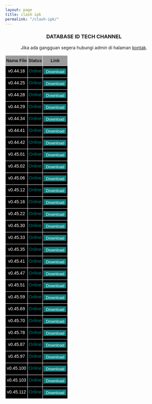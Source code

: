 ```yaml
---
layout: page
title: clash ipk
permalink: "/clash-ipk/"
---
```

<style type="text/css">
@media screen and (max-width: 768px) {
  .tg  {
    border-collapse:collapse;
    border-spacing:1;
    width:100%;
  }
}
.tg td {
  border-color:black;
  border-style:solid;
  border-width:1px;
  font-family:Arial, sans-serif;
  font-size:14px;
  overflow:hidden;
  padding:8px 2px;
  word-break:normal;
}
.tg th {
  border-color:black;
  border-style:solid;
  border-width:1px;
  font-family:Arial, sans-serif;
  font-size:14px;
  font-weight:normal;
  overflow:hidden;
  padding:8px 2px;
  word-break:normal;
}
.tg .tg-tmgx {
  background-color:#9b9b9b;
  border-color:#ffffff;
  font-weight:bold;
  text-align:center;
  vertical-align:top
}
.tg .tg-7k2u {
  background-color:#000000;
  border-color:#ffffff;
  text-align:center;
  vertical-align:top
}
</style>

<center>
<h3>DATABASE ID TECH CHANNEL</h3>
<p>Jika ada gangguan segera hubungi admin di halaman <a href="/contact/" >kontak</a>.</p>
<table class="tg">
<thead>
  <tr>
    <th class="tg-tmgx">Nama File</th>
    <th class="tg-tmgx">Status</th>
    <th class="tg-tmgx">Link</th>
  </tr>
</thead>
<tbody>
  <tr>
    <td class="tg-7k2u"><span style="color:#FFF">v0.44.16</span></td>
    <td class="tg-7k2u"><span style="color:teal">Online</span></td>
    <td class="tg-7k2u"><span><button onclick="download1('/clash-openwrt-v44-16/')" style="background:teal;color:white">Download</button></span></td>
  </tr>
  <tr>
    <td class="tg-7k2u"><span style="color:#FFF">v0.44.25</span></td>
    <td class="tg-7k2u"><span style="color:teal">Online</span></td>
    <td class="tg-7k2u"><span><button onclick="download2('/clash-openwrt-v44-25/')" style="background:teal;color:white">Download</button></span></td>
  </tr>
  <tr>
    <td class="tg-7k2u"><span style="color:#FFF">v0.44.28</span></td>
    <td class="tg-7k2u"><span style="color:teal">Online</span></td>
    <td class="tg-7k2u"><span><button onclick="download3('/clash-openwrt-v44-28/')" style="background:teal;color:white">Download</button></span></td>
  </tr>
  <tr>
    <td class="tg-7k2u"><span style="color:#FFF">v0.44.29</span></td>
    <td class="tg-7k2u"><span style="color:teal">Online</span></td>
    <td class="tg-7k2u"><span><button onclick="download4('/clash-openwrt-v44-29/')" style="background:teal;color:white">Download</button></span></td>
  </tr>
  <tr>
    <td class="tg-7k2u"><span style="color:#FFF">v0.44.34</span></td>
    <td class="tg-7k2u"><span style="color:teal">Online</span></td>
    <td class="tg-7k2u"><span><button onclick="download5('/clash-openwrt-v44-34/')" style="background:teal;color:white">Download</button></span></td>
  </tr>
  <tr>
    <td class="tg-7k2u"><span style="color:#FFF">v0.44.41</span></td>
    <td class="tg-7k2u"><span style="color:teal">Online</span></td>
    <td class="tg-7k2u"><span><button onclick="download6('/clash-openwrt-v44-41/')" style="background:teal;color:white">Download</button></span></td>
  </tr>
  <tr>
    <td class="tg-7k2u"><span style="color:#FFF">v0.44.42</span></td>
    <td class="tg-7k2u"><span style="color:teal">Online</span></td>
    <td class="tg-7k2u"><span><button onclick="download7('/clash-openwrt-v44-42/')" style="background:teal;color:white">Download</button></span></td>
  </tr>
  <tr>
    <td class="tg-7k2u"><span style="color:#FFF">v0.45.01</span></td>
    <td class="tg-7k2u"><span style="color:teal">Online</span></td>
    <td class="tg-7k2u"><span><button onclick="download8('/clash-openwrt-v45-01/')" style="background:teal;color:white">Download</button></span></td>
  </tr>
  <tr>
    <td class="tg-7k2u"><span style="color:#FFF">v0.45.02</span></td>
    <td class="tg-7k2u"><span style="color:teal">Online</span></td>
    <td class="tg-7k2u"><span><button onclick="download9('/clash-openwrt-v45-02/')" style="background:teal;color:white">Download</button></span></td>
  </tr>
  <tr>
    <td class="tg-7k2u"><span style="color:#FFF">v0.45.06</span></td>
    <td class="tg-7k2u"><span style="color:teal">Online</span></td>
    <td class="tg-7k2u"><span><button onclick="download10('/clash-openwrt-v45-06/')" style="background:teal;color:white">Download</button></span></td>
  </tr>
  <tr>
    <td class="tg-7k2u"><span style="color:#FFF">v0.45.12</span></td>
    <td class="tg-7k2u"><span style="color:teal">Online</span></td>
    <td class="tg-7k2u"><span><button onclick="download11('/clash-openwrt-v45-12/')" style="background:teal;color:white">Download</button></span></td>
  </tr>
  <tr>
    <td class="tg-7k2u"><span style="color:#FFF">v0.45.16</span></td>
    <td class="tg-7k2u"><span style="color:teal">Online</span></td>
    <td class="tg-7k2u"><span><button onclick="download12('/clash-openwrt-v45-16/')" style="background:teal;color:white">Download</button></span></td>
  </tr>
  <tr>
    <td class="tg-7k2u"><span style="color:#FFF">v0.45.22</span></td>
    <td class="tg-7k2u"><span style="color:teal">Online</span></td>
    <td class="tg-7k2u"><span><button onclick="download13('/clash-openwrt-v45-22/')" style="background:teal;color:white">Download</button></span></td>
  </tr>
  <tr>
    <td class="tg-7k2u"><span style="color:#FFF">v0.45.30</span></td>
    <td class="tg-7k2u"><span style="color:teal">Online</span></td>
    <td class="tg-7k2u"><span><button onclick="download14('/clash-openwrt-v45-30/')" style="background:teal;color:white">Download</button></span></td>
  </tr>
  <tr>
    <td class="tg-7k2u"><span style="color:#FFF">v0.45.33</span></td>
    <td class="tg-7k2u"><span style="color:teal">Online</span></td>
    <td class="tg-7k2u"><span><button onclick="download15('/clash-openwrt-v45-33/')" style="background:teal;color:white">Download</button></span></td>
  </tr>
  <tr>
    <td class="tg-7k2u"><span style="color:#FFF">v0.45.35</span></td>
    <td class="tg-7k2u"><span style="color:teal">Online</span></td>
    <td class="tg-7k2u"><span><button onclick="download16('/clash-openwrt-v45-35/')" style="background:teal;color:white">Download</button></span></td>
  </tr>
  <tr>
    <td class="tg-7k2u"><span style="color:#FFF">v0.45.41</span></td>
    <td class="tg-7k2u"><span style="color:teal">Online</span></td>
    <td class="tg-7k2u"><span><button onclick="download17('/clash-openwrt-v45-41/')" style="background:teal;color:white">Download</button></span></td>
  </tr>
  <tr>
    <td class="tg-7k2u"><span style="color:#FFF">v0.45.47</span></td>
    <td class="tg-7k2u"><span style="color:teal">Online</span></td>
    <td class="tg-7k2u"><span><button onclick="download18('/clash-openwrt-v45-47/')" style="background:teal;color:white">Download</button></span></td>
  </tr>
  <tr>
    <td class="tg-7k2u"><span style="color:#FFF">v0.45.51</span></td>
    <td class="tg-7k2u"><span style="color:teal">Online</span></td>
    <td class="tg-7k2u"><span><button onclick="download19('/clash-openwrt-v45-51/')" style="background:teal;color:white">Download</button></span></td>
  </tr>
  <tr>
    <td class="tg-7k2u"><span style="color:#FFF">v0.45.59</span></td>
    <td class="tg-7k2u"><span style="color:teal">Online</span></td>
    <td class="tg-7k2u"><span><button onclick="download20('/clash-openwrt-v45-59/')" style="background:teal;color:white">Download</button></span></td>
  </tr>
  <tr>
    <td class="tg-7k2u"><span style="color:#FFF">v0.45.69</span></td>
    <td class="tg-7k2u"><span style="color:teal">Online</span></td>
    <td class="tg-7k2u"><span><button onclick="download21('/clash-openwrt-v45-69/')" style="background:teal;color:white">Download</button></span></td>
  </tr>
  <tr>
    <td class="tg-7k2u"><span style="color:#FFF">v0.45.70</span></td>
    <td class="tg-7k2u"><span style="color:teal">Online</span></td>
    <td class="tg-7k2u"><span><button onclick="download22('/clash-openwrt-v45-70/')" style="background:teal;color:white">Download</button></span></td>
  </tr>
  <tr>
    <td class="tg-7k2u"><span style="color:#FFF">v0.45.78</span></td>
    <td class="tg-7k2u"><span style="color:teal">Online</span></td>
    <td class="tg-7k2u"><span><button onclick="download23('/clash-openwrt-v45-78/')" style="background:teal;color:white">Download</button></span></td>
  </tr>
  <tr>
    <td class="tg-7k2u"><span style="color:#FFF">v0.45.87</span></td>
    <td class="tg-7k2u"><span style="color:teal">Online</span></td>
    <td class="tg-7k2u"><span><button onclick="download24('/clash-openwrt-v45-87/')" style="background:teal;color:white">Download</button></span></td>
  </tr>
  <tr>
    <td class="tg-7k2u"><span style="color:#FFF">v0.45.97</span></td>
    <td class="tg-7k2u"><span style="color:teal">Online</span></td>
    <td class="tg-7k2u"><span><button onclick="download25('/clash-openwrt-v45-97/')" style="background:teal;color:white">Download</button></span></td>
  </tr>
  <tr>
    <td class="tg-7k2u"><span style="color:#FFF">v0.45.100</span></td>
    <td class="tg-7k2u"><span style="color:teal">Online</span></td>
    <td class="tg-7k2u"><span><button onclick="download26('/clash-openwrt-v45-100/')" style="background:teal;color:white">Download</button></span></td>
  </tr>
  <tr>
    <td class="tg-7k2u"><span style="color:#FFF">v0.45.103</span></td>
    <td class="tg-7k2u"><span style="color:teal">Online</span></td>
    <td class="tg-7k2u"><span><button onclick="download27('/clash-openwrt-v45-103/')" style="background:teal;color:white">Download</button></span></td>
  </tr>
  <tr>
    <td class="tg-7k2u"><span style="color:#FFF">v0.45.112</span></td>
    <td class="tg-7k2u"><span style="color:teal">Online</span></td>
    <td class="tg-7k2u"><span><button onclick="download28('/clash-openwrt-v45-112/')" style="background:teal;color:white">Download</button></span></td>
  </tr>
</tbody>
</table>
</center>
<script>
function download1 (url) {location.href = url;}
</script>
